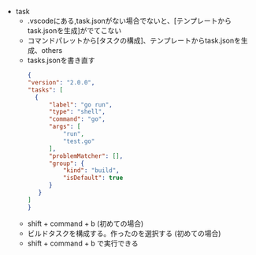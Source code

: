 - task
  - .vscodeにある,task.jsonがない場合でないと、\[テンプレートからtask.jsonを生成]がでてこない 
  - コマンドパレットから\[タスクの構成]、テンプレートからtask.jsonを生成、others
  - tasks.jsonを書き直す
      ```json
      {
    "version": "2.0.0",
    "tasks": [
        {
            "label": "go run",
            "type": "shell",
            "command": "go",
            "args": [
                "run",
                "test.go"
            ],
            "problemMatcher": [],
            "group": {
                "kind": "build",
                "isDefault": true
            }
         }
      ]
    }
      ```
  - shift + command + b (初めての場合)
  - ビルドタスクを構成する。作ったのを選択する  (初めての場合)
  - shift + command + b で実行できる
